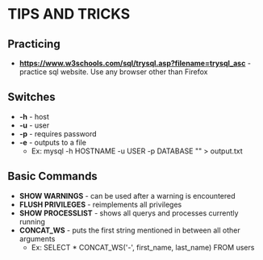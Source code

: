 # TIPS AND TRICKS

## Practicing
* **https://www.w3schools.com/sql/trysql.asp?filename=trysql_asc** - practice sql website. Use any browser other than Firefox

## Switches
* **-h** - host
* **-u** - user
* **-p** - requires password
* **-e** - outputs to a file
  * Ex: mysql -h HOSTNAME -u USER -p DATABASE "<query>" > output.txt

## Basic Commands
* **SHOW WARNINGS** - can be used after a warning is encountered
* **FLUSH PRIVILEGES** - reimplements all privileges
* **SHOW PROCESSLIST** - shows all querys and processes currently running
* **CONCAT_WS** - puts the first string mentioned in between all other arguments
  * Ex: SELECT * CONCAT_WS('-', first_name, last_name) FROM users
